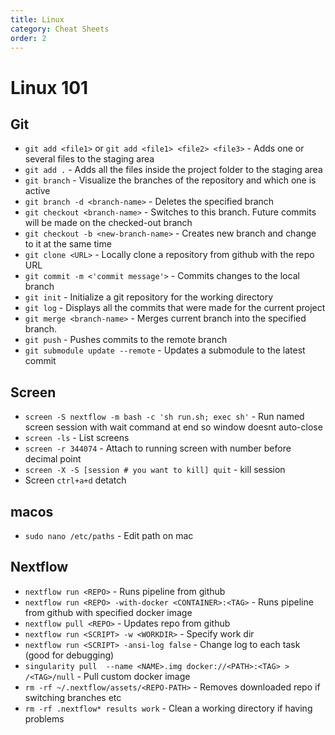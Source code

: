 ```yaml
---
title: Linux
category: Cheat Sheets
order: 2
---
```


# Linux 101

## Git
- `git add <file1>` or `git add <file1> <file2> <file3>` - Adds one or several files to the staging area
- `git add .` - Adds all the files inside the project folder to the staging area
- `git branch` - Visualize the branches of the repository and which one is active
- `git branch -d <branch-name>` - Deletes the specified branch
- `git checkout <branch-name>` - Switches to this branch. Future commits will be made on the checked-out branch
- `git checkout -b <new-branch-name>` - Creates new branch and change to it at the same time
- `git clone <URL>` - Locally clone a repository from github with the repo URL
- `git commit -m <'commit message'>` - Commits changes to the local branch
- `git init` - Initialize a git repository for the working directory
- `git log` - Displays all the commits that were made for the current project
- `git merge <branch-name>` - Merges current branch into the specified branch.
- `git push` - Pushes commits to the remote branch
- `git submodule update --remote` - Updates a submodule to the latest commit


## Screen
- `screen -S nextflow -m bash -c 'sh run.sh; exec sh'` - Run named screen session with wait command at end so window doesnt auto-close
- `screen -ls` - List screens
- `screen -r 344074` - Attach to running screen with number before decimal point
- `screen -X -S [session # you want to kill] quit` - kill session
- Screen `ctrl+a+d` detatch

## macos
- `sudo nano /etc/paths` - Edit path on mac 

## Nextflow
- `nextflow run <REPO>` - Runs pipeline from github
- `nextflow run <REPO> -with-docker <CONTAINER>:<TAG>` - Runs pipeline from github with specified docker image
- `nextflow pull <REPO>` - Updates repo from github
- `nextflow run <SCRIPT> -w <WORKDIR>` - Specify work dir
- `nextflow run <SCRIPT> -ansi-log false` - Change log to each task (good for debugging)
- `singularity pull  --name <NAME>.img docker://<PATH>:<TAG> > /<TAG>/null` - Pull custom docker image
- `rm -rf ~/.nextflow/assets/<REPO-PATH>` - Removes downloaded repo if switching branches etc
- `rm -rf .nextflow* results work` - Clean a working directory if having problems
